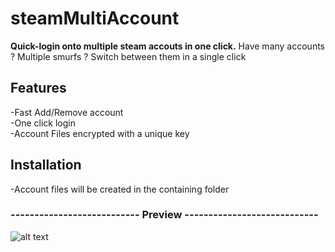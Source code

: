 # steamMultiAccount
**Quick-login onto multiple steam accouts in one click.**
Have many accounts ? Multiple smurfs ? Switch between them in a single click

## Features
-Fast Add/Remove account  
-One click login  
-Account Files encrypted with a unique key  

## Installation
-Account files will be created in the containing folder

### --------------------------- Preview ----------------------------
![alt text](https://i.imgur.com/I6OMvIc.png)
